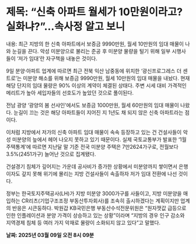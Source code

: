 # **제목: “신축 아파트 월세가 10만원이라고? 실화냐?”…속사정 알고 보니**

  내용: 최근 지방의 한 신축 아파트에서 보증금 9990만원, 월세 10만원의 임대 매물이 나와 눈길을 끈다. 악성 미분양으로 불리는 준공 후 미분양 물량을 털기 위해 일부 시행사들이 ‘저가 임대’란 자구책을 내놓은 것이다.

9일 분양·아파트 업계에 따르면 최근 전북 익산 남중동에 위치한 ‘광신프로그레스 더 센트로’는 미분양 해소를 위해 보증금 9990만원, 월세 10만원의 임대 매물을 내놨다. 현재 해당 단지의 임대 물량은 90% 이상의 계약이 체결된 상태다. 주변 시세 대비 가격적인 메리트가 높아 세입자들의 선호도가 높았던 것으로 풀이된다.

전남 광양 ‘광양의 봄 선샤인’에서도 보증금 1000만원, 월세 60만원의 임대 매물이 나왔다. 눈길이 끄는 것은 해당 아파트들이 지어진 지 1년도 채 되지 않은 신축 아파트라는 점이다.

이처럼 지방에서 저가의 신축 아파트 임대 매물이 속속 등장하고 있는 건 건설사들이 악성 미분양의 늪에서 헤어 나오지 못하고 있기 때문이다. 실제 국토교통부가 발표한 ‘1월 주택통계’에 따르면 지난달 말 기준 전국 미분양 주택은 7만2624가구로, 전월보다 3.5%(2451가구) 늘어난 것으로 집계됐다.

건설경기 침체가 깊어지는 가운데 공사비가 증가한 상황에서 미분양까지 쌓이면서 은행 이자도 갚지 못해 위기에 몰리는 지방 건설사들이 속출하자 저가 임대 전환에 나선 것이다.

정부는 한국토지주택공사(LH)가 지방 미분양 3000가구를 사들이고, 지방 미분양을 매입하는 CR리츠(기업구조조정 부동산투자회사)를 조속히 출시하겠다는 계획이지만 업계의 반응은 시큰둥하다. 박원갑 KB국민은행 부동산수석전문위원은 “원자잿값 급등으로 인한 인플레이션과 분양 가격이 상승하고 있는 상황”이라며 “지방의 경우 인구 감소와 지역경제 침체 등 여러 가지 악재로 물량이 소화되지 않고 있다”고 말했다.

  **날짜: 2025년 03월 09일 오전 8시 09분**